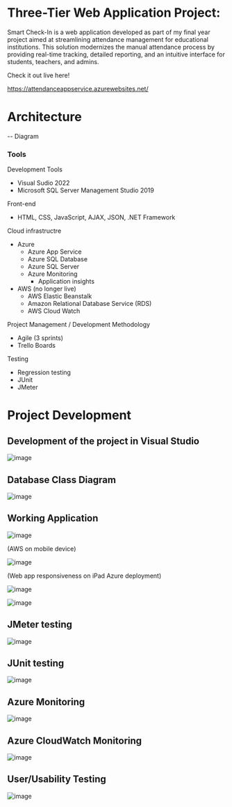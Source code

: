 # Three-Tier Web Application Project:
Smart Check-In is a web application developed as part of my final year project aimed at streamlining attendance management for educational institutions. This solution modernizes the manual attendance process by providing real-time tracking, detailed reporting, and an intuitive interface for students, teachers, and admins.

Check it out live here!

https://attendanceappservice.azurewebsites.net/


# **Architecture**
-- Diagram


### Tools

Development Tools
- Visual Sudio 2022
- Microsoft SQL Server Management Studio 2019

Front-end
- HTML, CSS, JavaScript, AJAX, JSON, .NET Framework

Cloud infrastructre
- Azure
  - Azure App Service
  - Azure SQL Database
  - Azure SQL Server
  - Azure Monitoring 
    - Application insights
- AWS (no longer live)
  - AWS Elastic Beanstalk
  - Amazon Relational Database Service (RDS)
  - AWS Cloud Watch

 Project Management / Development Methodology
 - Agile (3 sprints)
 - Trello Boards

Testing
- Regression testing
- JUnit
- JMeter
 

# Project Development
## Development of the project in Visual Studio
![image](https://github.com/user-attachments/assets/7779000a-c681-4244-9895-13ee31e841f1)

## Database Class Diagram
![image](https://github.com/user-attachments/assets/68c9d85f-ccd9-4dd7-a51b-908a95c9f7b7)

## Working Application
![image](https://github.com/user-attachments/assets/ad411a31-212b-4a85-b859-e1fcd53c864f)

(AWS on mobile device)

![image](https://github.com/user-attachments/assets/a26e1172-8ddc-4fb6-9fa5-c761a227e9da)

(Web app responsiveness on iPad Azure deployment)

![image](https://github.com/user-attachments/assets/2b0cdb14-939d-42b1-8f8d-c18ae75ab858)

![image](https://github.com/user-attachments/assets/3bb16994-b982-47b8-8742-917697cf956f)


## JMeter testing

![image](https://github.com/user-attachments/assets/9257e1e2-0eea-40d3-8d16-27cff434bf78)

## JUnit testing

![image](https://github.com/user-attachments/assets/3bd895cb-877f-4a79-a934-fb75a3cef5bb)

## Azure Monitoring
![image](https://github.com/user-attachments/assets/07c9d948-250f-4ae3-b20f-581593d5bd99)

## Azure CloudWatch Monitoring
![image](https://github.com/user-attachments/assets/5192c45e-2783-4657-99c9-3cb8611a0d76)

## User/Usability Testing 
![image](https://github.com/user-attachments/assets/c35ce125-68f1-4b51-9c0e-acd9b7b5c522)










